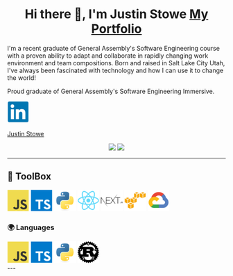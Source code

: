 <div align="center" >
<h1>Hi there 👋, I'm Justin Stowe <a href="https://justinstowe.github.io/JustinStowe/">My Portfolio</a> </h1>
</div>

I'm a recent graduate of General Assembly's Software Engineering course with a proven ability to adapt and collaborate in rapidly changing work environment and team compositions. Born and raised in Salt Lake City Utah,  I've always been fascinated with technology and how I can use it to change the world!

 Proud graduate of General Assembly's Software Engineering Immersive.

<img src="https://github.com/devicons/devicon/blob/master/icons/linkedin/linkedin-original.svg" width="50" height="50" /> <div class="badge-base LI-profile-badge" data-locale="en_US" data-size="medium" data-theme="dark" data-type="VERTICAL" data-vanity="justin-stowe-software-engineer" data-version="v1"><a class="badge-base__link LI-simple-link" href="https://www.linkedin.com/in/justin-stowe/?trk=profile-badge">Justin Stowe</a></div>
<p align="center">
  <img src ="https://github-readme-stats.vercel.app/api?username=JustinStowe&show_icons=true&count_private=true&theme=material-palenight&hide_border=true&hide=issues,contribs&include_all_commits=true&bg_color=00000000">
  <img src ="https://github-readme-stats.vercel.app/api/top-langs/?username=JustinStowe&layout=compact&hide_border=true&theme=material-palenight&bg_color=00000000&langs_count=6&hide=jupyter%20notebook,tex,css,php,html">
</p>

---

<h2> 🧰  ToolBox </h2>

<img src="https://github.com/devicons/devicon/blob/master/icons/javascript/javascript-original.svg" alt="Javascript Logo" width="50" hieght="50" /> <img src="https://github.com/devicons/devicon/blob/master/icons/typescript/typescript-original.svg" alt="Typescript Logo" width="50" hieght="50" />
<img src="https://github.com/devicons/devicon/blob/master/icons/python/python-original.svg" alt="Python Logo" width="50" height="50" />
<img src="https://github.com/devicons/devicon/blob/master/icons/react/react-original.svg"  alt="React logo" width="50" height="50"/> 
<img src="https://github.com/devicons/devicon/blob/master/icons/nextjs/nextjs-original-wordmark.svg" alt="NextJS Logo" width="50" height="50" />
<img src="https://github.com/devicons/devicon/blob/master/icons/amazonwebservices/amazonwebservices-original.svg"  alt="AWS Logo" width="50" height="50"/>
<img src="https://github.com/devicons/devicon/blob/master/icons/googlecloud/googlecloud-original.svg"  alt="Google Logo" width="50" height="50"/>

<h3> 🌍 Languages </h3>

<div>
<img src="https://github.com/devicons/devicon/blob/master/icons/javascript/javascript-original.svg" alt="Javascript Logo" width="50" height="50" /> 
<img src="https://github.com/devicons/devicon/blob/master/icons/typescript/typescript-original.svg" alt="Typescript Logo" width="50" height="50" />
<img src="https://github.com/devicons/devicon/blob/master/icons/python/python-original.svg" alt="Python Logo" width="50" height="50" />
<img src="https://github.com/devicons/devicon/blob/master/icons/rust/rust-plain.svg" alt="Rust Logo" width="50" height="50" />
</div>
---
